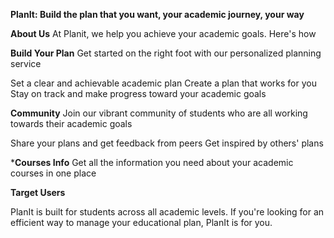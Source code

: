 **PlanIt: Build the plan that you want, your academic journey, your way**

**About Us**
At Planit, we help you achieve your academic goals. Here's how

**Build Your Plan**
Get started on the right foot with our personalized planning service

Set a clear and achievable academic plan
Create a plan that works for you
Stay on track and make progress toward your academic goals

**Community**
Join our vibrant community of students who are all working towards their academic goals

Share your plans and get feedback from peers
Get inspired by others' plans

***Courses Info**
Get all the information you need about your academic courses in one place

**Target Users**

PlanIt is built for students across all academic levels. If you're looking for an efficient way to manage your educational plan, PlanIt is for you.

